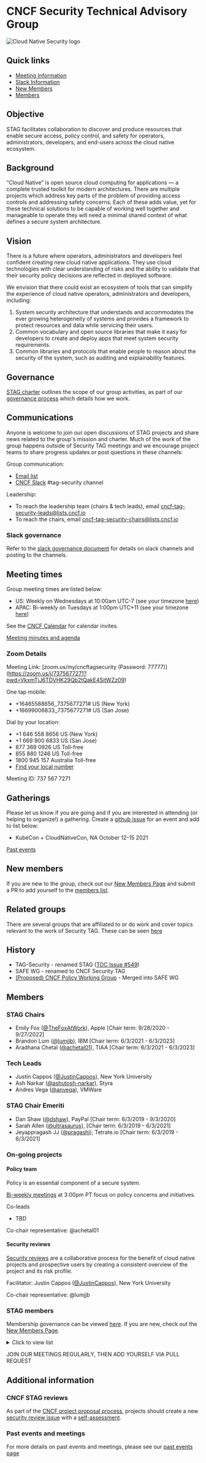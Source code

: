 # CNCF Security Technical Advisory Group

![Cloud Native Security
logo](design/logo/cloud-native-security-horizontal-color.svg)

## Quick links

- [Meeting Information](#meeting-times)
- [Slack Information](#communications)
- [New Members](#new-members)
- [Members](#members)

## Objective

STAG facilitates collaboration to discover and produce resources that enable
secure access, policy control, and safety for operators, administrators,
developers, and end-users across the cloud native ecosystem.

## Background

“Cloud Native” is open source cloud computing for applications — a complete
trusted toolkit for modern architectures.  There are multiple projects which
address key parts of the problem of providing access controls and addressing
safety concerns. Each of these adds value, yet for these technical solutions to
be capable of working well together and manageable to operate they will need a
minimal shared context of what defines a secure system architecture.

## Vision

There is a future where operators, administrators and developers feel confident
creating new cloud native applications.  They use cloud technologies with clear
understanding of risks and the ability to validate that their security policy
decisions are reflected in deployed software.

We envision that there could exist an ecosystem of tools that can simplify the
experience of cloud native operators, administrators and developers, including:

1. System security architecture that understands and accommodates the ever
growing heterogeneity of systems and provides a framework to protect resources
and data while servicing their users.
2. Common vocabulary and open source libraries that make it easy for developers
to create and deploy apps that meet system security requirements.
3. Common libraries and protocols that enable people to reason about the
security of the system, such as auditing and explainability features.

## Governance

[STAG charter](governance/charter.md) outlines the scope  of our group
activities, as part of our [governance process](governance) which details how we
work.

## Communications

Anyone is welcome to join our open discussions of STAG projects and share news
related to the group's mission and charter. Much of the work of the group
happens outside of Security TAG meetings and we encourage project teams to share
progress updates or post questions in these channels:

Group communication:

- [Email list](https://lists.cncf.io/g/cncf-tag-security)
- [CNCF Slack](https://slack.cncf.io/) #tag-security channel

Leadership:

- To reach the leadership team (chairs & tech leads), email
  cncf-tag-security-leads@lists.cncf.io
- To reach the chairs, email cncf-tag-security-chairs@lists.cncf.io

### Slack governance

Refer to the [slack governance document](slack.md) for details on slack channels
and posting to the channels.

## Meeting times

Group meeting times are listed below:

- US:   Weekly on Wednesdays at 10:00am UTC-7 (see your timezone
  [here](https://time.is/1000_today_in_PT?CNCF_Security_TAG_Meeting))
- APAC: Bi-weekly on Tuesdays at 1:00pm UTC+11 (see your timezone
  [here](https://time.is/1300_today_in_AEDT?CNCF_Security_TAG_Meeting))

See the  [CNCF Calendar](https://www.cncf.io/calendar/) for calendar invites.

[Meeting minutes and
agenda](https://docs.google.com/document/d/170y5biX9k95hYRwprITprG6Mc9xD5glVn-4mB2Jmi2g/)

### Zoom Details

<!-- cSpell:ignore cncftagsecurity -->
Meeting Link: 
[zoom.us/my/cncftagsecurity (Password: 77777)]
(https://zoom.us/j/7375677271?pwd=VkxmTjJ6TDVHK29Qb2tQakE4SitWZz09)

One tap mobile:

- +16465588656,,7375677271# US (New York)
- +16699006833,,7375677271# US (San Jose)

Dial by your location:

- +1 646 558 8656 US (New York)
- +1 669 900 6833 US (San Jose)
- 877 369 0926 US Toll-free
- 855 880 1246 US Toll-free
- 1800 945 157 Australia Toll-free
- [Find your local number](https://zoom.us/u/alwlmxlNn)

Meeting ID: 737 567 7271

## Gatherings

Please let us know if you are going and if you are interested in attending (or
helping to organize!) a gathering. Create a [github
issue](https://github.com/cncf/tag-security/issues/new) for an event and add to
list below:

- KubeCon + CloudNativeCon, NA October 12-15 2021

[Past events](past-events.md)

## New members

If you are new to the group, check out our [New Members Page](NEW-MEMBERS.md) and
submit a PR to add yourself to the [members list](#stag-members).

## Related groups

There are several groups that are affiliated to or do work and cover topics relevant
 to the work of Security TAG. These can be seen [here](governance/related-groups/)


## History

- TAG-Security - renamed STAG ([TOC Issue
  #549](https://github.com/cncf/toc/issues/549))
- SAFE WG - renamed to CNCF Security TAG
- [(Proposed) CNCF Policy Working Group](/policy-wg-merging.md) - Merged into
  SAFE WG

## Members
<!-- cSpell:disable -->

### STAG Chairs

- Emily Fox ([@TheFoxAtWork](https://github.com/TheFoxAtWork)), Apple [Chair
  term: 9/28/2020 - 9/27/2022]
- Brandon Lum ([@lumjjb](https://github.com/lumjjb)), IBM [Chair term:
  6/3/2021 - 6/3/2023]
- Aradhana Chetal ([@achetal01](https://github.com/achetal01)), TIAA [Chair
  term: 6/3/2021 - 6/3/2023]

### Tech Leads

- Justin Cappos ([@JustinCappos](https://github.com/JustinCappos)), New York
  University
- Ash Narkar ([@ashutosh-narkar](https://github.com/ashutosh-narkar)), Styra
- Andres Vega ([@anvega](https://github.com/anvega)), VMWare

### STAG Chair Emeriti

- Dan Shaw ([@dshaw](https://github.com/dshaw)), PayPal [Chair term: 6/3/2019 -
  9/3/2020]
- Sarah Allen ([@ultrasaurus](https://github.com/ultrasaurus)), [Chair term:
  6/3/2019 - 6/3/2021]
- Jeyappragash JJ ([@pragashj](https://github.com/pragashj)), Tetrate.io [Chair
  term: 6/3/2019 - 6/3/2021]

### On-going projects

#### Policy team

Policy is an essential component of a secure system.

[Bi-weekly
meetings](https://docs.google.com/document/d/1ihFfEfgViKlUMbY2NKxaJzBkgHh-Phk5hqKTzK-NEEs/edit?usp=sharing)
at 3:00pm PT focus on policy concerns and initiatives.

Co-leads

- TBD

Co-chair representative: @achetal01

#### Security reviews

[Security reviews](./assessments) are a collaborative process for the benefit of
cloud native projects and prospective users by creating a consistent overview of
the project and its risk profile.

Facilitator: Justin Cappos ([@JustinCappos](https://github.com/JustinCappos)),
New York University

Co-chair representative: @lumjjb

### STAG members

Membership governance can be viewed
[here](https://github.com/cncf/tag-security/blob/main/governance/roles.md#role-of-members).
If you are new, check out the [New Members Page](/NEW-MEMBERS.md).

<!-- markdownlint-disable MD033 -->
<details><summary>Click to view list</summary>
<!-- markdownlint-enable MD033 -->

- Marlow Weston ([@catblade](https://github.com/catblade)), Intel
- Pushkar Joglekar ([@pushkarj](https://github.com/pushkarj))
- POP ([@danpopsd](https://github.com/danpopsd)), Sysdig
- Devarajan P Ramaswamy ([@deva](https://github.com/deva26)), PADME
- Kamil Pawlowski ([@kbpawlowski](https://github.com/kbpawlowski))
- Geri Jennings ([@izgeri](https://github.com/izgeri)), CyberArk
- Jason Melo ([@jasonmelo](https://github.com/jasonmelo)), NearForm
- Torin Sandall ([@tsandall](https://github.com/tsandall)), OPA
- Sree Tummidi ([@sreetummidi](https://github.com/sreetummidi)), Pivotal [Cloud
  Foundry Project Lead]
- Christian Kemper ([@ckemper67](https://github.com/ckemper67)), Google
- Ray Colline ([@rcolline](https://github.com/rcolline)), Google
- Doug Davis ([@duglin](https://github.com/duglin)), IBM
- Sabree Blackmon ([@heavypackets](https://github.com/heavypackets)), Docker
- Justin Cormack ([@justincormack](https://github.com/justincormack)), Docker
- Liz Rice ([@lizrice](https://github.com/lizrice)), Aqua Security
- Erik St. Martin ([@erikstmartin](https://github.com/erikstmartin)), Microsoft
- Cheney Hester ([@quiqie](https://github.com/quiqie)), Fifth Third Bank
- Mark Underwood ([@knowlengr](https://github.com/knowlengr))
- Rae Wang ([@rae42](https://github.com/rae42)), Google
- Rachel Myers ([@rachelmyers](https://github.com/rachelmyers)), Google
- Evan Gilman ([@evan2645](https://github.com/evan2645)), Scytale.io
- Andrew Weiss ([@anweiss](https://github.com/anweiss)), Docker
- TK Lala ([@tk2929](https://github.com/tk2929)), ZcureZ
- Maor Goldberg ([@goldberg10](https://github.com/goldberg10))
- Andrew Martin ([@sublimino](https://github.com/sublimino)), ControlPlane
- Karthik Gaekwad ([@iteration1](https://github.com/karthequian)), Oracle
- Chase Pettet ([@chasemp](https://github.com/chasemp)), Mirantis
- Jia Xuan ([@xuanjia](https://github.com/xuanjia)), China Mobile
- John Morello ([@morellonet](https://github.com/morellonet)), Twistlock
- Alban Crequy ([@alban](https://github.com/alban)), Kinvolk
- Michael Schubert ([@schu](https://github.com/schu)), Kinvolk
- Andrei Manea ([@andrei_821](https://github.com/andrei821)), CloudHero
- Santiago Torres-Arias ([@SantiagoTorres](https://github.com/SantiagoTorres)),
  New York University
- Brandon Lum ([@lumjjb](https://github.com/lumjjb)), IBM
- Ash Narkar ([@ashutosh-narkar](https://github.com/ashutosh-narkar)), OPA
- Lorenzo Fontana ([@fntlnz](https://github.com/fntlnz)), Sysdig [Falco
  Maintainer]
- Leonardo Di Donato ([@leodido](https://github.com/leodido)), Sysdig [Falco
  Maintainer]
- Daniel Iziourov ([@danmx](https://github.com/danmx)), Adevinta
- Michael Hausenblas ([@mhausenblas](https://github.com/mhausenblas), AWS
- Zach Arnold ([@zparnold](https://github.com/zparnold)), Ygrene Energy Fund
- Tsvi Korren ([@tsvikorren](https://github.com/tsvikorren)), Aqua Security
- Simarpreet Singh ([@simar7](https://github.com/simar7))
- Michael Ducy ([@mfdii](https://github.com/mfdii))
- Roger Klorese ([@qnetter](https://github.com/qnetter)), SUSE
- John Menerick ([@cloudsriseup](https://github.com/cloudsriseup)), Ford
  Autonomic
- Peter Benjamin ([@pbnj](https://github.com/pbnj)), Norton LifeLock
- Emily Fox([@TheFoxAtWork](https://github.com/TheFoxAtWork)), Apple
- Carlos Villavicencio ([@solrac901](https://github.com/solrac901)), Intel
- Gareth Rushgrove ([@garethr](https://github.com/garethr)), Snyk
- Martin Vrachev ([@MVrachev](https://github.com/MVrachev)), VMware
- Ricardo Aravena ([@raravena80](https://github.com/raravena80)), Rakuten
- Lakshmi Manohar Velicheti ([@manohar9999](https://github.com/manohar9999)),
  Shape Security
- Andres Vega ([@anvega](https://github.com/anvega)), Scytale.io
- Cameron Seader ([@cseader](https://github.com/cseader)), SUSE
- Robert Ficcaglia ([@rficcaglia](https://github.com/rficcaglia)), Policy WG
- Matthew Giassa ([@iaxes](https://github.com/IAXES))
- Tabitha Sable ([@tabbysable](https://github.com/tabbysable))
- Steven Hadfield ([@steven-hadfield](https://github.com/steven-hadfield)), FICO
- Payam Tarverdyan Chychi ([@unclepieman](https://github.com/unclepieman)),
  Infoblox
- Yeeling Lam ([@yeelinglam](https://github.com/yeelinglam)), AT&T
- Wayne Haber ([@whaber github](https://github.com/whaber) / [@whaber
  gitlab](https://gitlab.com/whaber)), GitLab
- Trishank Karthik Kuppusamy
  [@trishankatdatadog](https://github.com/trishankatdatadog),
  CNAB/Datadog/Notary-v2/TUF/in-toto
- Vinay Venkataraghavan ([@vinayvenkat](https://github.com/vinayvenkat), Prisma
  Cloud (PANW)
- Magno Logan ([@magnologan](https://github.com/magnologan/)), Trend Micro
- Itay Shakury ([@itaysk](https://github.com/itaysk)), Aqua Security
- Gadi Naor ([@gadinaor](https://github.com/gadinaor)), Alcide
- Ron Vider ([@RonVider](https://github.com/RonVider)), Neo Security
- Marco Lancini ([@marco-lancini](https://github.com/marco-lancini)), Thought
  Machine
- Lewis Denham-Parry ([@denhamparry](https://github.com/denhamparry)),
  ControlPlane
- John Hillegass ([@JohnHillegass](https://github.com/JohnHillegass)), Capital
  One
- Chris Hughes ([@chughes216](https://github.com/chughes216)), Oteemo
- Aradhna Chetal ([@achetal01](https://github.com/achetal01)), TIAA
- Jon Zeolla ([@jonzeolla](https://github.com/jonzeolla)), Seiso
- Diego Comas ([@dcomas](https://github.com/dcomas)), MessageBird
- Adith Sudhakar ([@asudhak](https://github.com/asudhak)), VMware
- Muhammad Yuga Nugraha ([@myugan](https://github.com/myugan)), Practical
  DevSecOps
- John Kinsella ([@jlk](https://github.com/jlk)), Accurics
- Matt Jarvis ([@mattj-io](https://github.com/mattj-io)), Snyk
- Or Azarzar ([@azarzar15](https://github.com/azarzar15)), Lightspin
- Alex Floyd Marshall ([@apmarshall](https://github.com/apmarshall))
- Alok Raj ([@ak-secops](https://github.com/ak-secops)), XenonStack
- Brad McCoy ([@bradmccoydev](https://github.com/bradmccoydev)), Search365
- Abhishek Singh ([@araalinetworks](https://github.com/araalinetworks)), Araali
  Networks
- Aeva Black ([@AevaOnline](https://github.com/AevaOnline)), Microsoft
- Frederick Fernando ([@freddyfernando](https://github.com/freddyfernando)),
  InfraCloud
- Ragashree M C ([@ragashreeshekar](https://github.com/ragashreeshekar)), Nokia
- Andreas Spanner ([@aspanner](https://github.com/aspanner)), Red Hat
- Eli Nesterov ([@elinesterov](https://github.com/elinesterov)), ByteDance
- Matthew Flannery [@matthewflannery](https://github.com/matthewflannery)),
  Accelera
- Frederick Kautz ([@fkautz](https://github.com/fkautz)), Network Service Mesh
  Maintainer
- Sunny Patel ([@sunnythepatel](https://github.com/sunnythepatel)), Monash
  eResearch Centre, Melbourne Australia
- Jeff Rowell ([@jeff-rowell](https://github.com/Jeff-Rowell))
- Daniel Tobin ([@dant24](https://github.com/dant24)), Cyral
- Cole Kennedy ([@colek42](https://github.com/colek42)), BoxBoat
- Alex Barbato ([@alexbarbato](https://github.com/alexbarbato)), VMware
- Robert Clark ([@hyakuhei](https://github.com/hyakuhei)), AWS
- Sunil Ravipati([@ai2017](https://github.com/ai2017)), Anthem AI

</details>

JOIN OUR MEETINGS REGULARLY, THEN ADD YOURSELF VIA PULL REQUEST

## Additional information

### CNCF STAG reviews

As part of the [CNCF project proposal
process](https://github.com/cncf/toc/blob/master/process/project_proposals.adoc),
projects should create a new [security review
issue](https://github.com/cncf/tag-security/issues/new?assignees=&labels=assessment&template=security-assessment.md&title=%5BAssessment%5D+Project+Name)
with a
[self-assessment](https://github.com/cncf/tag-security/blob/main/assessments/guide/self-assessment.md).

### Past events and meetings

For more details on past events and meetings, please see our [past events
page](past-events.md)

